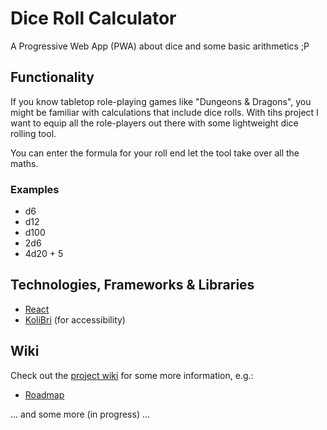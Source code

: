 # Dice Roll Calculator
A Progressive Web App (PWA) about dice and some basic arithmetics ;P

## Functionality
If you know tabletop role-playing games like "Dungeons & Dragons", you might be familiar with calculations that include dice rolls.
With tihs project I want to equip all the role-players out there with some lightweight dice rolling tool.

You can enter the formula for your roll end let the tool take over all the maths.

### Examples
- d6
- d12
- d100
- 2d6
- 4d20 + 5

## Technologies, Frameworks & Libraries
- [React](https://react.dev/)
- [KoliBri](https://public-ui.github.io/) (for accessibility)

## Wiki
Check out the [project wiki](https://github.com/sourcefranke/dice-roll-calculator/wiki) for some more information, e.g.:
- [Roadmap](https://github.com/sourcefranke/dice-roll-calculator/wiki/Roadmap)

... and some more (in progress) ...
